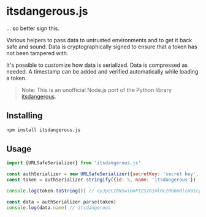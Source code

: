 # itsdangerous.js

... so better sign this.

Various helpers to pass data to untrusted environments and to get it back safe and sound. Data is cryptographically
signed to ensure that a token has not been tampered with.

It's possible to customize how data is serialized. Data is compressed as needed. A timestamp can be added and verified
automatically while loading a token.

> Note: This is an unofficial Node.js port of the Python library
> [itsdangerous](https://github.com/pallets/itsdangerous).

## Installing

```sh
npm install itsdangerous.js
```

## Usage

```js
import {URLSafeSerializer} from 'itsdangerous.js'

const authSerializer = new URLSafeSerializer({secretKey: 'secret key', salt: 'auth'})
const token = authSerializer.stringify({id: 5, name: 'itsdangerous'})

console.log(token.toString()) // eyJpZCI6NSwibmFtZSI6Iml0c2Rhbmdlcm91cyJ9.6YP6T0BaO67XP--9UzTrmurXSmg

const data = authSerializer.parse(token)
console.log(data.name) // itsdangerous
```
